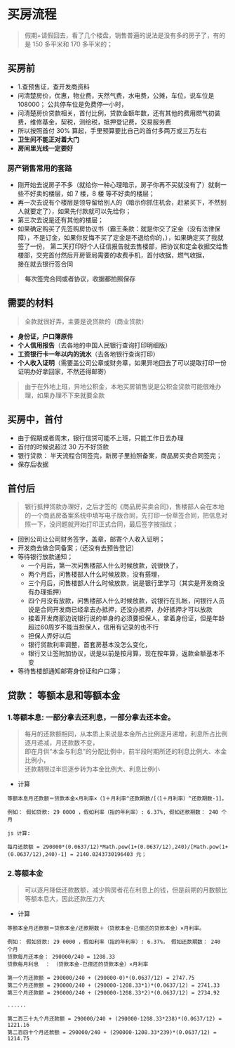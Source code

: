 # 买房流程

>假期+请假回去，看了几个楼盘，销售普遍的说法是没有多的房子了，有的是 150 多平米和 170 多平米的；



## 买房前

- 1.查预售证，查开发商资料
- 问清楚房价，优惠，物业费，天然气费，水电费，公摊，车位，说车位是 108000； 公共停车位是免费停一小时，
- 问清楚房价贷款相关，首付比例，贷款金额年数，还有其他的费用燃气初装费，维修基金，契税，测绘税，抵押登记费，交易服务费
- 所以按照首付 30% 算起，手里预算要比自己的首付多两万或三万左右
- **卫生间不能正对着大门**
- **房间里光线一定要好**


### 房产销售常用的套路
- 刚开始去说房子不多（就给你一种心理暗示，房子你再不买就没有了）就剩一些不好卖的楼层，如 7 楼，8 楼 等不好卖的楼层；
- 再一次去说有个楼层是领导留给别人的（暗示你抓住机会，赶紧买下，不然别人就要定了），如果先付款就可以先给你；
- 第三次去说是还有其他的楼层；
- 如果确定购买了先签购房协议书（霸王条款：就是你交了定金（没有法律保障），不是订金，如果你反悔不买了定金是不退给你的，），如果确定买了我就签了一份，   第二天打印好个人征信报告就去售楼部，把协议和定金收据交给售楼部，交完首付然后开房管局需要的收费手机，首付收据，燃气收据，  
  接在就去银行签合同

>**每次签完合同或者协议，收据都拍照保存**

## 需要的材料
>全款就很好弄，主要是说贷款的（商业贷款）
- **身份证，户口簿原件**
- **个人信用报告**（去各地的中国人民银行查询打印明细版）
- **工资银行卡一年以内的流水**（去各地银行查询打印）
- **个人收入证明**（需要盖公司公章或财务章，如果异地回去了可以提取打印一份证明办好拿回家，不然还得邮寄）

>由于在外地上班，异地公积金，本地买房销售说是公积金贷款可能很难办理，如果办理不下来就要全款

## 买房中，首付
- 由于假期或者周末，银行信贷可能不上班，只能工作日去办理
- 首付的时候说超过 30 万不好贷款
- 银行贷款： 半天流程合同签完，新房子里拍照备案，商品房买卖合同签完；
- 保存后收据

## 首付后

>银行抵押贷款办理好，之后才签的《商品房买卖合同》，售楼部人会在本地的一个商品房备案系统中填写电子版合同，先打印一份草签合同，把信息对照一下，没问题就开始打印正式合同，最后签字按指纹；

- 回到公司让公司财务签字，盖章，邮寄个人收入证明；
- 开发商去做合同备案；（还没有去预告登记）
- 等待银行放款通知；
  - 一个月后，第一次问售楼部人什么时候放款，说很快了，
  - 两个月后，问售楼部人什么时候放款，没有搭理，
  - 三个月后，问售楼部人什么时候放款，说是银行里学习（其实是开发商没有办理抵押）
  - 四个月没有放款，问售楼部人什么时候放款，说银行在扎帐，问银行人员说是合同开发商已经拿去办抵押，还没办抵押，办好抵押才可以放款
  - 接着开发商那边说银行说的单身的必须要担保人，拿着身份证，但是年龄超过60周岁不能当担保人，信用有记录的也不行
  - 担保人弄好以后
  - 银行贷款利率调整，首套房基本没怎么变化，
  - 银行又让签附加协议，说是以前是按月算，现在按年算，返款金额基本不变
- 等待售楼部通知邮寄身份证和户口簿；



## 贷款： 等额本息和等额本金

### 1.等额本息: 一部分拿去还利息，一部分拿去还本金。
>每月的还款额相同，从本质上来说是本金所占比例逐月递增，利息所占比例逐月递减，月还款数不变，  
即在月供“本金与利息”的分配比例中，前半段时期所还的利息比例大、本金比例小，    
还款期限过半后逐步转为本金比例大、利息比例小  

- 计算
```
等额本息月还款额＝贷款本金×月利率×（1＋月利率^还款期数/[（1＋月利率）^还款期数-1]。

例如： 假如贷款: 29 0000 ，假如利率（指的年利率）: 6.37%, 假如还款期数： 240 个月

js 计算:   

每月还款额 = 290000*(0.0637/12)*Math.pow(1+(0.0637/12),240)/[Math.pow(1+(0.0637/12),240)-1] = 2140.0243730196403 元；
```

### 2.等额本金
>可以逐月降低还款数额，减少购房者花在利息上的钱，但是前期的月数额比等额本息大，因此还款压力大  

- 计算
```
等额本金月还款额＝贷款本金/还款期数＋（贷款本金-已偿还的贷款本金）×月利率。

例如： 假如贷款: 29 0000 ，假如利率（指的年利率）: 6.37%， 假如还款期数： 240 个月
贷款每月还本金： 290000/240 = 1208.33
贷款每月利息  ： （贷款本金-已偿还的贷款本金）×月利率

第一个月还款额 = 290000/240 + (290000-0)*(0.0637/12) = 2747.75
第二个月还款额 = 290000/240 + (290000-1208.33*1)*(0.0637/12) = 2741.33
第三个月还款额 = 290000/240 + (290000-1208.33*2)*(0.0637/12) = 2734.92

......

第二百三十九个月还款额 = 290000/240 + (290000-1208.33*238)*(0.0637/12) = 1221.16
第二百四十个月还款额 = 290000/240 + (290000-1208.33*239)*(0.0637/12) = 1214.75
```
